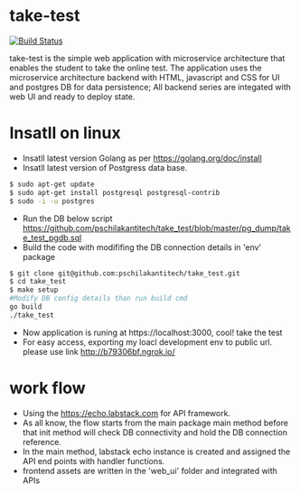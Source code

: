 # take-test

[![Build Status](https://travis-ci.org/joemccann/dillinger.svg?branch=master)](https://travis-ci.org/joemccann/dillinger)

take-test is the simple web application with microservice architecture that enables the student to take the online test. The application uses the microservice architecture backend with HTML, javascript and CSS for UI and postgres DB for data persistence;  All backend series are  integated with web UI and ready to deploy state.
 
# Insatll on linux

- Insatll latest version Golang as per https://golang.org/doc/install  
- Insatll latest version of Postgress data base. 
```sh
$ sudo apt-get update
$ sudo apt-get install postgresql postgresql-contrib
$ sudo -i -u postgres
 ```
  - Run the DB below script   https://github.com/pschilakantitech/take_test/blob/master/pg_dump/take_test_pgdb.sql
  - Build the code with modififing the DB connection details in 'env' package

```sh
$ git clone git@github.com:pschilakantitech/take_test.git   
$ cd take_test
$ make setup
#Modify DB config details than run build cmd
go build
./take_test
 ```
- Now application is runing at https://localhost:3000, cool! take the test
- For easy access, exporting my loacl development env to public url. please use link http://b79306bf.ngrok.io/


# work flow
- Using the https://echo.labstack.com for  API framework.
- As all know, the flow starts from the main package main method before that init method will check DB connectivity and hold the DB connection reference.
- In the main method, labstack echo instance is created and assigned the API end points with handler functions.
- frontend assets are written in the 'web_ui' folder and  integrated with APIs
